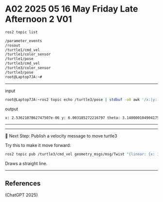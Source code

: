 # A02 2025 05 16 May Friday Late Afternoon 2 V01


```bash
ros2 topic list
```

```bash
/parameter_events
/rosout
/turtle1/cmd_vel
/turtle1/color_sensor
/turtle1/pose
/turtle3/cmd_vel
/turtle3/color_sensor
/turtle3/pose
root@Laptop7JA:~#
```

____

input

```bash
root@Laptop7JA:~ros2 topic echo /turtle3/pose | stdbuf -o0 awk '/x:|y:|theta:/ { printf "%s ", $0 } /angular_velocity:/ { printf "\r" }'}'
```

output

```bash
x: 2.5362107862747507e-06 y: 6.003185272216797 theta: 3.140000104904175 linear_velocity: 0.0 angular_velocity: 0.0
```

____

____

🔁 Next Step: Publish a velocity message to move turtle3

Try this to make it move forward:

```bash
ros2 topic pub /turtle3/cmd_vel geometry_msgs/msg/Twist "{linear: {x: 1.0}, angular: {z: 0.0}}"
```


Draws a straight line.

____

## References

(ChatGPT 2025)
